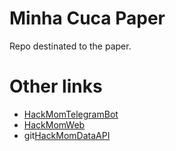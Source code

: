 # Minha Cuca Paper
Repo destinated to the paper. 

# Other links
* [HackMomTelegramBot](https://github.com/joaoscheuermann/hackmom-telegram)
* [HackMomWeb](https://github.com/marianazangrossi/hackmom_web)
* git[HackMomDataAPI](https://github.com/thalesgibbon/HackMom_DataAPI)